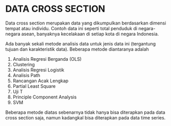 # DATA CROSS SECTION

Data cross section merupakan data yang dikumpulkan berdasarkan dimensi tempat atau individu. Contoh data ini seperti total penduduk di negara-negara asean, banyaknya kecelakaan di setiap kota di negara Indonesia. 

Ada banyak sekali metode analisis data untuk jenis data ini (tergantung tujuan dan karakteristik data). Beberapa metode diantaranya adalah
1. Analisis Regresi Berganda (OLS)
2. Clustering
3. Analisis Regresi Logistik
4. Analisis Path
5. Rancangan Acak Lengkap
6. Partial Least Square
7. Uji T
8. Principle Component Analysis
9. SVM

Beberapa metode diatas sebenarnya tidak hanya bisa diterapkan pada data cross section saja, namun kadangkal bisa diterapkan pada data time series.